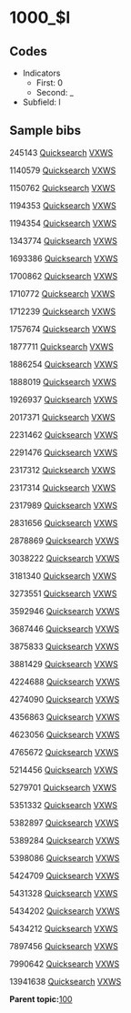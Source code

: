 # 1000\_$l

## Codes

-   Indicators
    -   First: 0
    -   Second: \_
-   Subfield: l

## Sample bibs

245143 [Quicksearch](https://search.library.yale.edu/catalog/245143) [VXWS](http://prodorbis.library.yale.edu:7014/vxws/GetHoldingsService?bibId=245143)

1140579 [Quicksearch](https://search.library.yale.edu/catalog/1140579) [VXWS](http://prodorbis.library.yale.edu:7014/vxws/GetHoldingsService?bibId=1140579)

1150762 [Quicksearch](https://search.library.yale.edu/catalog/1150762) [VXWS](http://prodorbis.library.yale.edu:7014/vxws/GetHoldingsService?bibId=1150762)

1194353 [Quicksearch](https://search.library.yale.edu/catalog/1194353) [VXWS](http://prodorbis.library.yale.edu:7014/vxws/GetHoldingsService?bibId=1194353)

1194354 [Quicksearch](https://search.library.yale.edu/catalog/1194354) [VXWS](http://prodorbis.library.yale.edu:7014/vxws/GetHoldingsService?bibId=1194354)

1343774 [Quicksearch](https://search.library.yale.edu/catalog/1343774) [VXWS](http://prodorbis.library.yale.edu:7014/vxws/GetHoldingsService?bibId=1343774)

1693386 [Quicksearch](https://search.library.yale.edu/catalog/1693386) [VXWS](http://prodorbis.library.yale.edu:7014/vxws/GetHoldingsService?bibId=1693386)

1700862 [Quicksearch](https://search.library.yale.edu/catalog/1700862) [VXWS](http://prodorbis.library.yale.edu:7014/vxws/GetHoldingsService?bibId=1700862)

1710772 [Quicksearch](https://search.library.yale.edu/catalog/1710772) [VXWS](http://prodorbis.library.yale.edu:7014/vxws/GetHoldingsService?bibId=1710772)

1712239 [Quicksearch](https://search.library.yale.edu/catalog/1712239) [VXWS](http://prodorbis.library.yale.edu:7014/vxws/GetHoldingsService?bibId=1712239)

1757674 [Quicksearch](https://search.library.yale.edu/catalog/1757674) [VXWS](http://prodorbis.library.yale.edu:7014/vxws/GetHoldingsService?bibId=1757674)

1877711 [Quicksearch](https://search.library.yale.edu/catalog/1877711) [VXWS](http://prodorbis.library.yale.edu:7014/vxws/GetHoldingsService?bibId=1877711)

1886254 [Quicksearch](https://search.library.yale.edu/catalog/1886254) [VXWS](http://prodorbis.library.yale.edu:7014/vxws/GetHoldingsService?bibId=1886254)

1888019 [Quicksearch](https://search.library.yale.edu/catalog/1888019) [VXWS](http://prodorbis.library.yale.edu:7014/vxws/GetHoldingsService?bibId=1888019)

1926937 [Quicksearch](https://search.library.yale.edu/catalog/1926937) [VXWS](http://prodorbis.library.yale.edu:7014/vxws/GetHoldingsService?bibId=1926937)

2017371 [Quicksearch](https://search.library.yale.edu/catalog/2017371) [VXWS](http://prodorbis.library.yale.edu:7014/vxws/GetHoldingsService?bibId=2017371)

2231462 [Quicksearch](https://search.library.yale.edu/catalog/2231462) [VXWS](http://prodorbis.library.yale.edu:7014/vxws/GetHoldingsService?bibId=2231462)

2291476 [Quicksearch](https://search.library.yale.edu/catalog/2291476) [VXWS](http://prodorbis.library.yale.edu:7014/vxws/GetHoldingsService?bibId=2291476)

2317312 [Quicksearch](https://search.library.yale.edu/catalog/2317312) [VXWS](http://prodorbis.library.yale.edu:7014/vxws/GetHoldingsService?bibId=2317312)

2317314 [Quicksearch](https://search.library.yale.edu/catalog/2317314) [VXWS](http://prodorbis.library.yale.edu:7014/vxws/GetHoldingsService?bibId=2317314)

2317989 [Quicksearch](https://search.library.yale.edu/catalog/2317989) [VXWS](http://prodorbis.library.yale.edu:7014/vxws/GetHoldingsService?bibId=2317989)

2831656 [Quicksearch](https://search.library.yale.edu/catalog/2831656) [VXWS](http://prodorbis.library.yale.edu:7014/vxws/GetHoldingsService?bibId=2831656)

2878869 [Quicksearch](https://search.library.yale.edu/catalog/2878869) [VXWS](http://prodorbis.library.yale.edu:7014/vxws/GetHoldingsService?bibId=2878869)

3038222 [Quicksearch](https://search.library.yale.edu/catalog/3038222) [VXWS](http://prodorbis.library.yale.edu:7014/vxws/GetHoldingsService?bibId=3038222)

3181340 [Quicksearch](https://search.library.yale.edu/catalog/3181340) [VXWS](http://prodorbis.library.yale.edu:7014/vxws/GetHoldingsService?bibId=3181340)

3273551 [Quicksearch](https://search.library.yale.edu/catalog/3273551) [VXWS](http://prodorbis.library.yale.edu:7014/vxws/GetHoldingsService?bibId=3273551)

3592946 [Quicksearch](https://search.library.yale.edu/catalog/3592946) [VXWS](http://prodorbis.library.yale.edu:7014/vxws/GetHoldingsService?bibId=3592946)

3687446 [Quicksearch](https://search.library.yale.edu/catalog/3687446) [VXWS](http://prodorbis.library.yale.edu:7014/vxws/GetHoldingsService?bibId=3687446)

3875833 [Quicksearch](https://search.library.yale.edu/catalog/3875833) [VXWS](http://prodorbis.library.yale.edu:7014/vxws/GetHoldingsService?bibId=3875833)

3881429 [Quicksearch](https://search.library.yale.edu/catalog/3881429) [VXWS](http://prodorbis.library.yale.edu:7014/vxws/GetHoldingsService?bibId=3881429)

4224688 [Quicksearch](https://search.library.yale.edu/catalog/4224688) [VXWS](http://prodorbis.library.yale.edu:7014/vxws/GetHoldingsService?bibId=4224688)

4274090 [Quicksearch](https://search.library.yale.edu/catalog/4274090) [VXWS](http://prodorbis.library.yale.edu:7014/vxws/GetHoldingsService?bibId=4274090)

4356863 [Quicksearch](https://search.library.yale.edu/catalog/4356863) [VXWS](http://prodorbis.library.yale.edu:7014/vxws/GetHoldingsService?bibId=4356863)

4623056 [Quicksearch](https://search.library.yale.edu/catalog/4623056) [VXWS](http://prodorbis.library.yale.edu:7014/vxws/GetHoldingsService?bibId=4623056)

4765672 [Quicksearch](https://search.library.yale.edu/catalog/4765672) [VXWS](http://prodorbis.library.yale.edu:7014/vxws/GetHoldingsService?bibId=4765672)

5214456 [Quicksearch](https://search.library.yale.edu/catalog/5214456) [VXWS](http://prodorbis.library.yale.edu:7014/vxws/GetHoldingsService?bibId=5214456)

5279701 [Quicksearch](https://search.library.yale.edu/catalog/5279701) [VXWS](http://prodorbis.library.yale.edu:7014/vxws/GetHoldingsService?bibId=5279701)

5351332 [Quicksearch](https://search.library.yale.edu/catalog/5351332) [VXWS](http://prodorbis.library.yale.edu:7014/vxws/GetHoldingsService?bibId=5351332)

5382897 [Quicksearch](https://search.library.yale.edu/catalog/5382897) [VXWS](http://prodorbis.library.yale.edu:7014/vxws/GetHoldingsService?bibId=5382897)

5389284 [Quicksearch](https://search.library.yale.edu/catalog/5389284) [VXWS](http://prodorbis.library.yale.edu:7014/vxws/GetHoldingsService?bibId=5389284)

5398086 [Quicksearch](https://search.library.yale.edu/catalog/5398086) [VXWS](http://prodorbis.library.yale.edu:7014/vxws/GetHoldingsService?bibId=5398086)

5424709 [Quicksearch](https://search.library.yale.edu/catalog/5424709) [VXWS](http://prodorbis.library.yale.edu:7014/vxws/GetHoldingsService?bibId=5424709)

5431328 [Quicksearch](https://search.library.yale.edu/catalog/5431328) [VXWS](http://prodorbis.library.yale.edu:7014/vxws/GetHoldingsService?bibId=5431328)

5434202 [Quicksearch](https://search.library.yale.edu/catalog/5434202) [VXWS](http://prodorbis.library.yale.edu:7014/vxws/GetHoldingsService?bibId=5434202)

5434212 [Quicksearch](https://search.library.yale.edu/catalog/5434212) [VXWS](http://prodorbis.library.yale.edu:7014/vxws/GetHoldingsService?bibId=5434212)

7897456 [Quicksearch](https://search.library.yale.edu/catalog/7897456) [VXWS](http://prodorbis.library.yale.edu:7014/vxws/GetHoldingsService?bibId=7897456)

7990642 [Quicksearch](https://search.library.yale.edu/catalog/7990642) [VXWS](http://prodorbis.library.yale.edu:7014/vxws/GetHoldingsService?bibId=7990642)

13941638 [Quicksearch](https://search.library.yale.edu/catalog/13941638) [VXWS](http://prodorbis.library.yale.edu:7014/vxws/GetHoldingsService?bibId=13941638)

**Parent topic:**[100](../../tags/100/100.md)

